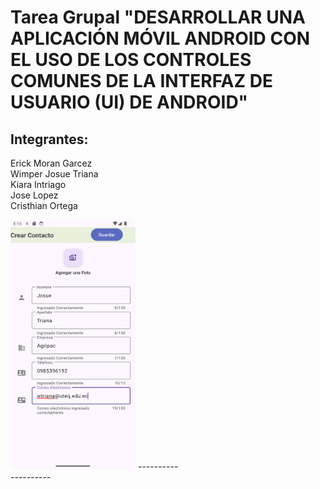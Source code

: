 # Tarea Grupal "DESARROLLAR UNA APLICACIÓN MÓVIL ANDROID CON EL USO DE LOS CONTROLES COMUNES DE LA INTERFAZ DE USUARIO (UI) DE ANDROID"
## Integrantes: 
Erick Moran Garcez  
Wimper Josue Triana  
Kiara Intriago  
Jose Lopez  
Cristhian Ortega

<img src="captura1.png" width="200" height="400">
----------<br>
----------
<img src="captura2.png" width="200" height="4>
----------<br>
----------
<img src="captura3.png" width="200" height="4>
----------<br>
----------
